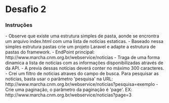 
<h1>Desafio 2</h1>

<h3>Instruções</h3>
- Observe que existe uma estrutura simples de pasta, aonde se encrontra um arquivo index.html com uma lista de noticias estaticas. 
- Baseado nessa simples estrutura pastas crie um projeto Laravel e adapte a estrutura de pastas do framework.
- EndPoint principal: http://www.marcha.cnm.org.br/webservice/noticias
- Traga de uma forma dinamica a lista de noticias com as informações disponibilizadas através de da API.
- A previa dessas noticias deverá conter no máximo 300 caracteres.
- Crei um filtro de noticias atraves do campo de busca. Para pesquisar as noticias, basta usar o parâmetro 'pesquisa' na URL: http://www.marcha.cnm.org.br/webservice/noticias?pesquisa=exemplo
- Crie uma paginação, o parâmetro da paginação é 'page'. EX: http://www.marcha.cnm.org.br/webservice/noticias?page=3




